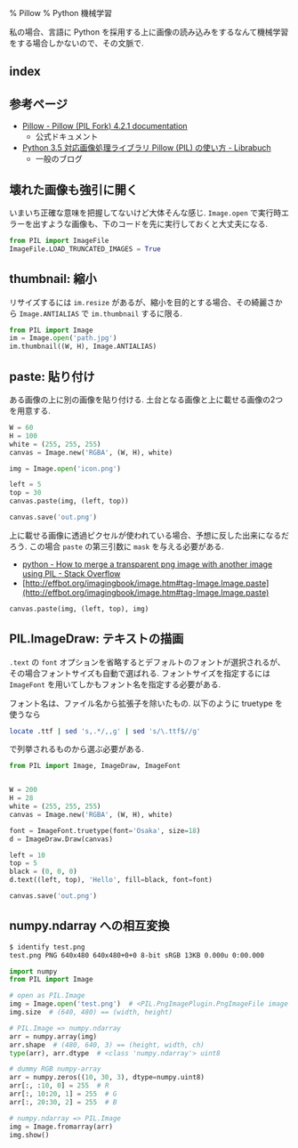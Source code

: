 % Pillow
% Python 機械学習

私の場合、言語に Python を採用する上に画像の読み込みをするなんて機械学習をする場合しかないので、その文脈で.

## index

<div id=toc></div>

## 参考ページ

- [Pillow - Pillow (PIL Fork) 4.2.1 documentation](https://pillow.readthedocs.io/en/4.2.x/)
    - 公式ドキュメント
- [Python 3.5 対応画像処理ライブラリ Pillow (PIL) の使い方 - Librabuch](https://librabuch.jp/blog/2013/05/python_pillow_pil/)
    - 一般のブログ

## 壊れた画像も強引に開く

いまいち正確な意味を把握してないけど大体そんな感じ.
`Image.open` で実行時エラーを出すような画像も、下のコードを先に実行しておくと大丈夫になる.

```python
from PIL import ImageFile
ImageFile.LOAD_TRUNCATED_IMAGES = True
```

## thumbnail: 縮小

リサイズするには `im.resize` があるが、縮小を目的とする場合、その綺麗さから
`Image.ANTIALIAS` で `im.thumbnail` するに限る.

```python
from PIL import Image
im = Image.open('path.jpg')
im.thumbnail((W, H), Image.ANTIALIAS)
```

## paste: 貼り付け

ある画像の上に別の画像を貼り付ける.
土台となる画像と上に載せる画像の2つを用意する.

```python
W = 60
H = 100
white = (255, 255, 255)
canvas = Image.new('RGBA', (W, H), white)

img = Image.open('icon.png')

left = 5
top = 30
canvas.paste(img, (left, top))

canvas.save('out.png')
```

上に載せる画像に透過ピクセルが使われている場合、予想に反した出来になるだろう.
この場合 `paste` の第三引数に `mask` を与える必要がある.

- [python - How to merge a transparent png image with another image using PIL - Stack Overflow](https://stackoverflow.com/questions/5324647/how-to-merge-a-transparent-png-image-with-another-image-using-pil)
- [http://effbot.org/imagingbook/image.htm#tag-Image.Image.paste](http://effbot.org/imagingbook/image.htm#tag-Image.Image.paste)

```python
canvas.paste(img, (left, top), img)
```

## PIL.ImageDraw: テキストの描画

`.text` の `font` オプションを省略するとデフォルトのフォントが選択されるが、その場合フォントサイズも自動で選ばれる.
フォントサイズを指定するには `ImageFont` を用いてしかもフォント名を指定する必要がある.

フォント名は、ファイル名から拡張子を除いたもの.
以下のように truetype を使うなら

```bash
locate .ttf | sed 's,.*/,,g' | sed 's/\.ttf$//g'
```

で列挙されるものから選ぶ必要がある.

```python
from PIL import Image, ImageDraw, ImageFont


W = 200
H = 28
white = (255, 255, 255)
canvas = Image.new('RGBA', (W, H), white)

font = ImageFont.truetype(font='Osaka', size=18)
d = ImageDraw.Draw(canvas)

left = 10
top = 5
black = (0, 0, 0)
d.text((left, top), 'Hello', fill=black, font=font)

canvas.save('out.png')
```

## numpy.ndarray への相互変換

```bash
$ identify test.png
test.png PNG 640x480 640x480+0+0 8-bit sRGB 13KB 0.000u 0:00.000
```

```python
import numpy
from PIL import Image

# open as PIL.Image
img = Image.open('test.png')  # <PIL.PngImagePlugin.PngImageFile image mode=RGB size=640x480 at 0x101C49E80>
img.size  # (640, 480) == (width, height)

# PIL.Image => numpy.ndarray
arr = numpy.array(img)
arr.shape  # (480, 640, 3) == (height, width, ch)
type(arr), arr.dtype  # <class 'numpy.ndarray'> uint8

# dummy RGB numpy-array
arr = numpy.zeros((10, 30, 3), dtype=numpy.uint8)
arr[:, :10, 0] = 255  # R
arr[:, 10:20, 1] = 255  # G
arr[:, 20:30, 2] = 255  # B

# numpy.ndarray => PIL.Image
img = Image.fromarray(arr)
img.show()
```


